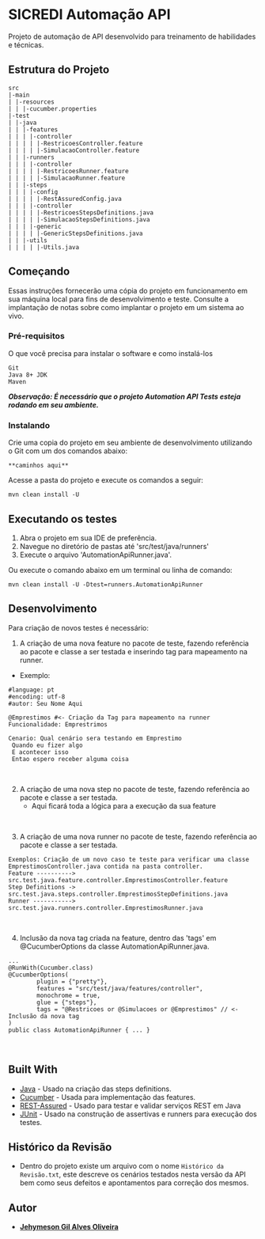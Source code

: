 # **SICREDI Automação API**

Projeto de automação de API desenvolvido para treinamento de habilidades e técnicas.


## Estrutura do Projeto
```
src
|-main
| |-resources
| | |-cucumber.properties
|-test
| |-java
| | |-features
| | | |-controller
| | | | |-RestricoesController.feature
| | | | |-SimulacaoController.feature
| | |-runners
| | | |-controller
| | | | |-RestricoesRunner.feature
| | | | |-SimulacaoRunner.feature
| | |-steps
| | | |-config
| | | | |-RestAssuredConfig.java
| | | |-controller
| | | | |-RestricoesStepsDefinitions.java
| | | | |-SimulacaoStepsDefinitions.java
| | | |-generic
| | | | |-GenericStepsDefinitions.java
| | |-utils
| | | | |-Utils.java
```


## Começando

Essas instruções fornecerão uma cópia do projeto em funcionamento em sua máquina local para fins de desenvolvimento e teste. Consulte a implantação de notas sobre como implantar o projeto em um sistema ao vivo.


### Pré-requisitos

O que você precisa para instalar o software e como instalá-los

```
Git
Java 8+ JDK
Maven
```
***Observação: É necessário que o projeto Automation API Tests esteja rodando em seu ambiente.*** 


### Instalando

Crie uma copia do projeto em seu ambiente de desenvolvimento utilizando o Git com um dos comandos abaixo:
``` 
**caminhos aqui**
```

Acesse a pasta do projeto e execute os comandos a seguir:
``` 
mvn clean install -U
```

## Executando os testes

1. Abra o projeto em sua IDE de preferência.
2. Navegue no diretório de pastas até 'src/test/java/runners'
3. Execute o arquivo 'AutomationApiRunner.java'.

Ou execute o comando abaixo em um terminal ou linha de comando:
```
mvn clean install -U -Dtest=runners.AutomationApiRunner
```

## Desenvolvimento

Para criação de novos testes é necessário: 

1. A criação de uma nova feature no pacote de teste, fazendo referência ao pacote e classe a ser testada e inserindo tag para mapeamento na runner.
- Exemplo:
```
#language: pt
#encoding: utf-8
#autor: Seu Nome Aqui

@Emprestimos #<- Criação da Tag para mapeamento na runner
Funcionalidade: Emprestrimos

Cenario: Qual cenário sera testando em Emprestimo
 Quando eu fizer algo
 E acontecer isso
 Entao espero receber alguma coisa
```
<br/>

2. A criação de uma nova step no pacote de teste, fazendo referência ao pacote e classe a ser testada.
    - Aqui ficará toda a lógica para a execução da sua feature
<br/>

3. A criação de uma nova runner no pacote de teste, fazendo referência ao pacote e classe a ser testada.
```
Exemplos: Criação de um novo caso te teste para verificar uma classe EmprestimosController.java contida na pasta controller.
Feature ----------> src.test.java.feature.controller.EmprestimosController.feature
Step Definitions -> src.test.java.steps.controller.EmprestimosStepDefinitions.java
Runner -----------> src.test.java.runners.controller.EmprestimosRunner.java
```
<br/>

4. Inclusão da nova tag criada na feature, dentro das 'tags' em @CucumberOptions da classe AutomationApiRunner.java.
```
...
@RunWith(Cucumber.class)
@CucumberOptions(
		plugin = {"pretty"}, 
		features = "src/test/java/features/controller", 
		monochrome = true, 
		glue = {"steps"}, 
		tags = "@Restricoes or @Simulacoes or @Emprestimos" // <- Inclusão da nova tag
)
public class AutomationApiRunner { ... }
```
<br/>

## Built With

* [Java](#https://www.java.com/pt-BR/) - Usado na criação das steps definitions.
* [Cucumber](#https://cucumber.io/) - Usada para implementação das features.
* [REST-Assured](#https://rest-assured.io/) - Usado para testar e validar serviços REST em Java
* [JUnit](#https://junit.org/junit4/) - Usado na construção de assertivas e runners para execução dos testes.

## Histórico da Revisão
- Dentro do projeto existe um arquivo com o nome `Histórico da Revisão.txt`, este descreve os cenários testados nesta versão da API bem como seus defeitos e apontamentos para correção dos mesmos.

## Autor

* [**Jehymeson Gil Alves Oliveira**](https://github.com/jehymes)
